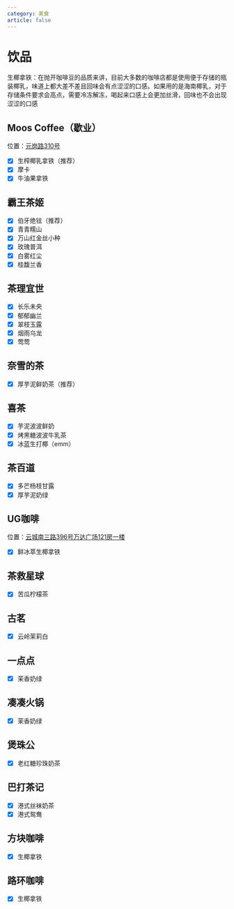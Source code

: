 ```yaml
---
category: 美食
article: false
---
```


# 饮品

生椰拿铁：在抛开咖啡豆的品质来讲，目前大多数的咖啡店都是使用便于存储的瓶装椰乳，味道上都大差不差且回味会有点涩涩的口感。如果用的是海南椰乳，对于存储条件要求会高点，需要冷冻解冻，喝起来口感上会更加丝滑，回味也不会出现涩涩的口感

## Moos Coffee（歇业）

<span class="icon iconfont icon-locate"></span> 位置：<a href="https://ditu.amap.com/place/B0FFFOBIXZ" target="_blank">元岗路310号</a>

- [x] 生榨椰乳拿铁（推荐）
- [x] 摩卡
- [x] 牛油果拿铁

## 霸王茶姬

- [x] 伯牙绝铉（推荐）
- [x] 青青糯山
- [x] 万山红金丝小种
- [x] 玫瑰普洱
- [x] 白雾红尘
- [x] 桂馥兰香

## 茶理宜世

- [x] 长乐未央
- [x] 郁郁幽兰
- [x] 翠枝玉露
- [x] 烟雨乌龙
- [x] 莺莺

## 奈雪的茶

- [x] 厚芋泥鲜奶茶（推荐）

## 喜茶

- [x] 芋泥波波鲜奶
- [x] 烤黑糖波波牛乳茶
- [x] 冰蓝生打椰（emm）

## 茶百道

- [x] 多芒杨枝甘露
- [x] 厚芋泥奶绿

## UG咖啡

<span class="icon iconfont icon-locate"></span> 位置：<a href="https://ditu.amap.com/place/B0I1D5OREN" target="_blank">云城南三路396号万达广场121房一楼</a>

- [x] 鲜冰萃生椰拿铁

## 茶救星球

- [x] 苦瓜柠檬茶

## 古茗

- [x] 云岭茉莉白

## 一点点

- [x] 茉香奶绿

## 凑凑火锅

- [x] 茉香奶绿

## 煲珠公

- [x] 老红糖珍珠奶茶

## 巴打茶记

- [x] 港式丝袜奶茶
- [x] 港式鸳鸯

## 方块咖啡

- [x] 生椰拿铁

## 路环咖啡

- [x] 生椰拿铁